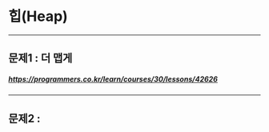 # 힙(Heap)
----------
## 문제1 : 더 맵게
##### <https://programmers.co.kr/learn/courses/30/lessons/42626>
----------
## 문제2 : 
